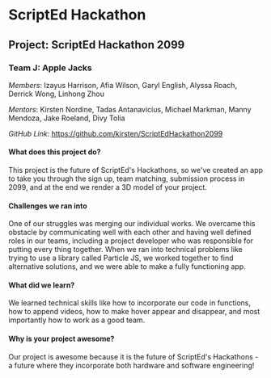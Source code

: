 # ScriptEd Hackathon
## Project: ScriptEd Hackathon 2099
### Team J: Apple Jacks

*Members*: Izayus Harrison, Afia Wilson, Garyl English, Alyssa Roach, Derrick Wong, Linhong Zhou

*Mentors*: Kirsten Nordine, Tadas Antanavicius, Michael Markman, Manny Mendoza, Jake Roeland, Divy Tolia

*GitHub Link*: https://github.com/kirsten/ScriptEdHackathon2099

#### What does this project do?
This project is the future of ScriptEd's Hackathons, so we've created an app to take you through the sign up, team matching, submission process in 2099, and at the end we render a 3D model of your project.

#### Challenges we ran into
One of our struggles was merging our individual works. We overcame this obstacle by communicating well with each other and having well defined roles in our teams, including a project developer who was responsible for putting every thing together. When we ran into technical problems like trying to use a library called Particle JS, we worked together to find alternative solutions, and we were able to make a fully functioning app.

#### What did we learn?
We learned technical skills like how to incorporate our code in functions, how to append videos, how to make hover appear and disappear, and most importantly how to work as a good team.

#### Why is your project awesome?
Our project is awesome because it is the future of ScriptEd's Hackathons - a future where they incorporate both hardware and software engineering!
